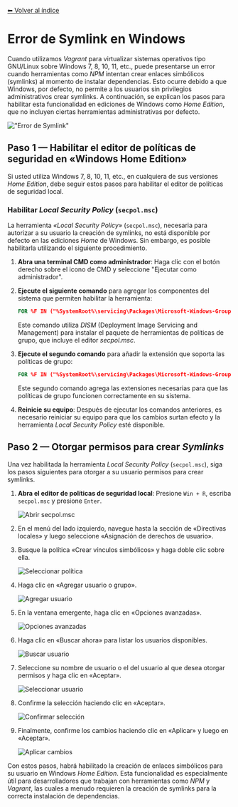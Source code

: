 [⬅ Volver al índice](/Readme.md)

# **Error de Symlink en Windows**

Cuando utilizamos _Vagrant_ para virtualizar sistemas operativos tipo GNU/Linux sobre Windows 7, 8, 10, 11, etc., puede presentarse un error cuando herramientas como _NPM_ intentan crear enlaces simbólicos (symlinks) al momento de instalar dependencias. Esto ocurre debido a que Windows, por defecto, no permite a los usuarios sin privilegios administrativos crear symlinks. A continuación, se explican los pasos para habilitar esta funcionalidad en ediciones de Windows como _Home Edition_, que no incluyen ciertas herramientas administrativas por defecto.

!["Error de Symlink"](./images/symlink/00-symlink-error.png)

## **Paso 1 — Habilitar el editor de políticas de seguridad en «Windows Home Edition»**

Si usted utiliza Windows 7, 8, 10, 11, etc., en cualquiera de sus versiones _Home Edition_, debe seguir estos pasos para habilitar el editor de políticas de seguridad local.

### Habilitar _Local Security Policy_ (`secpol.msc`)

La herramienta _«Local Security Policy»_ (`secpol.msc`), necesaria para autorizar a su usuario la creación de symlinks, no está disponible por defecto en las ediciones _Home_ de Windows. Sin embargo, es posible habilitarla utilizando el siguiente procedimiento.

1. **Abra una terminal CMD como administrador**: Haga clic con el botón derecho sobre el icono de CMD y seleccione "Ejecutar como administrador".
   
2. **Ejecute el siguiente comando** para agregar los componentes del sistema que permiten habilitar la herramienta:

    ```cmd
    FOR %F IN ("%SystemRoot%\servicing\Packages\Microsoft-Windows-GroupPolicy-ClientTools-Package~*.mum") DO (DISM /Online /NoRestart /Add-Package:"%F")
    ```

   Este comando utiliza _DISM_ (Deployment Image Servicing and Management) para instalar el paquete de herramientas de políticas de grupo, que incluye el editor _secpol.msc_. 

3. **Ejecute el segundo comando** para añadir la extensión que soporta las políticas de grupo:

    ```cmd
    FOR %F IN ("%SystemRoot%\servicing\Packages\Microsoft-Windows-GroupPolicy-ClientExtensions-Package~*.mum") DO (DISM /Online /NoRestart /Add-Package:"%F")
    ```

   Este segundo comando agrega las extensiones necesarias para que las políticas de grupo funcionen correctamente en su sistema.

4. **Reinicie su equipo**: Después de ejecutar los comandos anteriores, es necesario reiniciar su equipo para que los cambios surtan efecto y la herramienta _Local Security Policy_ esté disponible.

## **Paso 2 — Otorgar permisos para crear _Symlinks_**

Una vez habilitada la herramienta _Local Security Policy_ (`secpol.msc`), siga los pasos siguientes para otorgar a su usuario permisos para crear symlinks.

1. **Abra el editor de políticas de seguridad local**: Presione `Win + R`, escriba `secpol.msc` y presione `Enter`. 

   ![Abrir secpol.msc](./images/symlink/01-secpol.jpg)

2. En el menú del lado izquierdo, navegue hasta la sección de «Directivas locales» y luego seleccione «Asignación de derechos de usuario».

3. Busque la política «Crear vínculos simbólicos» y haga doble clic sobre ella.

   ![Seleccionar política](./images/symlink/02-create-symlinks.jpg)

4. Haga clic en «Agregar usuario o grupo».

   ![Agregar usuario](./images/symlink/03-add-user.jpg)

5. En la ventana emergente, haga clic en «Opciones avanzadas».

   ![Opciones avanzadas](./images/symlink/04-search-user.jpg)

6. Haga clic en «Buscar ahora» para listar los usuarios disponibles.

   ![Buscar usuario](./images/symlink/05-find-now.jpg)

7. Seleccione su nombre de usuario o el del usuario al que desea otorgar permisos y haga clic en «Aceptar».

   ![Seleccionar usuario](./images/symlink/06-select-user.jpg)

8. Confirme la selección haciendo clic en «Aceptar».

   ![Confirmar selección](./images/symlink/07-submit-user.jpg)

9. Finalmente, confirme los cambios haciendo clic en «Aplicar» y luego en «Aceptar».

   ![Aplicar cambios](./images/symlink/08-confirm-changes.jpg)

Con estos pasos, habrá habilitado la creación de enlaces simbólicos para su usuario en Windows _Home Edition_. Esta funcionalidad es especialmente útil para desarrolladores que trabajan con herramientas como _NPM_ y _Vagrant_, las cuales a menudo requieren la creación de symlinks para la correcta instalación de dependencias.